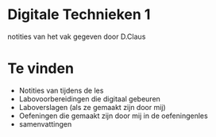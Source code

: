 # Digitale Technieken 1

notities van het vak gegeven door D.Claus

# Te vinden

* Notities van tijdens de les
* Labovoorbereidingen die digitaal gebeuren
* Laboverslagen (als ze gemaakt zijn door mij)
* Oefeningen die gemaakt zijn door mij in de oefeningenles
* samenvattingen